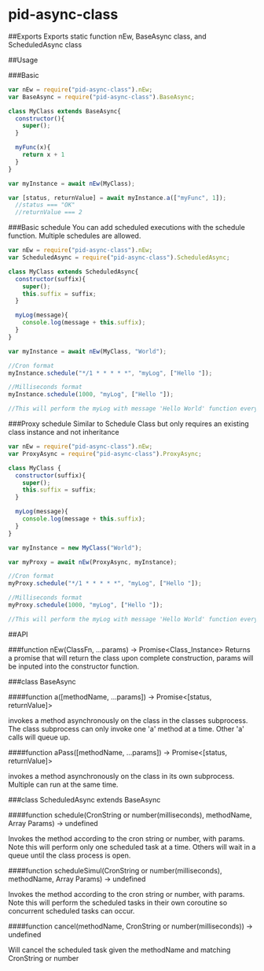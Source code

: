 # pid-async-class

##Exports
Exports static function nEw, BaseAsync class, and ScheduledAsync class

##Usage

###Basic
```javascript
var nEw = require("pid-async-class").nEw;
var BaseAsync = require("pid-async-class").BaseAsync;

class MyClass extends BaseAsync{
  constructor(){
    super();
  }

  myFunc(x){
    return x + 1
  }
}

var myInstance = await nEw(MyClass);

var [status, returnValue] = await myInstance.a(["myFunc", 1]);
  //status === "OK"
  //returnValue === 2
```

###Basic schedule
You can add scheduled executions with the schedule function.
Multiple schedules are allowed.

```javascript
var nEw = require("pid-async-class").nEw;
var ScheduledAsync = require("pid-async-class").ScheduledAsync;

class MyClass extends ScheduledAsync{
  constructor(suffix){
    super();
    this.suffix = suffix;
  }

  myLog(message){
    console.log(message + this.suffix);
  }
}

var myInstance = await nEw(MyClass, "World");

//Cron format
myInstance.schedule("*/1 * * * * *", "myLog", ["Hello "]);

//Milliseconds format
myInstance.schedule(1000, "myLog", ["Hello "]);

//This will perform the myLog with message 'Hello World' function every second
```

###Proxy schedule
Similar to Schedule Class but only requires an existing class instance and not inheritance

```javascript
var nEw = require("pid-async-class").nEw;
var ProxyAsync = require("pid-async-class").ProxyAsync;

class MyClass {
  constructor(suffix){
    super();
    this.suffix = suffix;
  }

  myLog(message){
    console.log(message + this.suffix);
  }
}

var myInstance = new MyClass("World");

var myProxy = await nEw(ProxyAsync, myInstance);

//Cron format
myProxy.schedule("*/1 * * * * *", "myLog", ["Hello "]);

//Milliseconds format
myProxy.schedule(1000, "myLog", ["Hello "]);

//This will perform the myLog with message 'Hello World' function every second
```


##API

###function nEw(ClassFn, ...params) -> Promise\<Class_Instance\>
Returns a promise that will return the class upon complete construction, params will be inputed into the constructor function.

###class BaseAsync

####function a([methodName, ...params]) -> Promise\<[status, returnValue]\>

invokes a method asynchronously on the class in the classes subprocess.  The class subprocess can only invoke one 'a' method at a time.  Other 'a' calls will queue up.

####function aPass([methodName, ...params]) -> Promise\<[status, returnValue]\>

invokes a method asynchronously on the class in its own subprocess.  Multiple can run at the same time.

###class ScheduledAsync extends BaseAsync

####function schedule(CronString or number(milliseconds), methodName, Array<any> Params) -> undefined

Invokes the method according to the cron string or number, with params.  Note this will perform only one scheduled task at a time.  Others will wait in a queue until the class process is open.

####function scheduleSimul(CronString or number(milliseconds), methodName, Array<any> Params) -> undefined

Invokes the method according to the cron string or number, with params.  Note this will perform the scheduled tasks in their own coroutine so concurrent scheduled tasks can occur.

####function cancel(methodName, CronString or number(milliseconds)) -> undefined

Will cancel the scheduled task given the methodName and matching CronString or number
